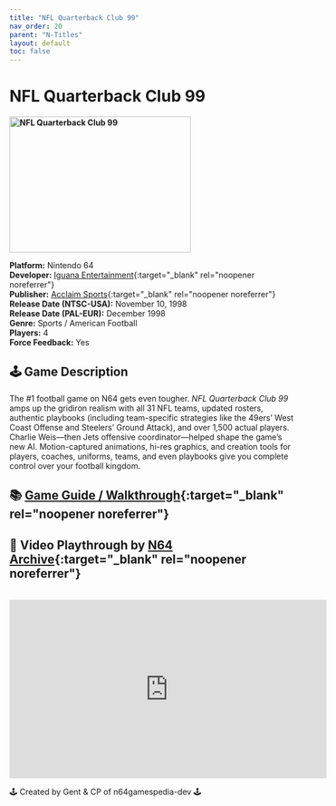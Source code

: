 ```yaml
---
title: "NFL Quarterback Club 99"
nav_order: 20
parent: "N-Titles"
layout: default
toc: false
---
```


# NFL Quarterback Club 99

<b>
<img src="https://images.launchbox-app.com/e5125cf0-e561-4f00-b571-f52d087b8dd5.jpg" alt="NFL Quarterback Club 99" width="320" height="240" />
</b>

**Platform:** Nintendo 64  
**Developer:** [Iguana Entertainment](https://en.wikipedia.org/wiki/Acclaim_Studios_Austin){:target="_blank" rel="noopener noreferrer"}  
**Publisher:** [Acclaim Sports](https://en.wikipedia.org/wiki/List_of_Acclaim_Entertainment_subsidiaries#Acclaim_Sports){:target="_blank" rel="noopener noreferrer"}  
**Release Date (NTSC-USA):** November 10, 1998  
**Release Date (PAL-EUR):** December 1998  
**Genre:** Sports / American Football  
**Players:** 4  
**Force Feedback:** Yes  

## 🕹️ Game Description  
The #1 football game on N64 gets even tougher. *NFL Quarterback Club 99* amps up the gridiron realism with all 31 NFL teams, updated rosters, authentic playbooks (including team-specific strategies like the 49ers’ West Coast Offense and Steelers’ Ground Attack), and over 1,500 actual players. Charlie Weis—then Jets offensive coordinator—helped shape the game’s new AI. Motion-captured animations, hi-res graphics, and creation tools for players, coaches, uniforms, teams, and even playbooks give you complete control over your football kingdom.

## 📚 [Game Guide / Walkthrough](https://gamefaqs.gamespot.com/n64/198161-nfl-quarterback-club-99/faqs/36911){:target="_blank" rel="noopener noreferrer"}

## 🎥 Video Playthrough by [N64 Archive](https://www.youtube.com/@N64Archive){:target="_blank" rel="noopener noreferrer"}  
<br />  
<iframe width="560" height="315" src="https://www.youtube.com/embed/5jV98kAAP90" title="NFL Quarterback Club 99 Longplay" frameborder="0" allowfullscreen></iframe>

🕹️ Created by Gent & CP of n64gamespedia-dev 🕹️  
<!-- Vault Format: n64gamespedia-dev -->  
<!-- Protocol Source: _vault-specs/format-protocol.md -->
